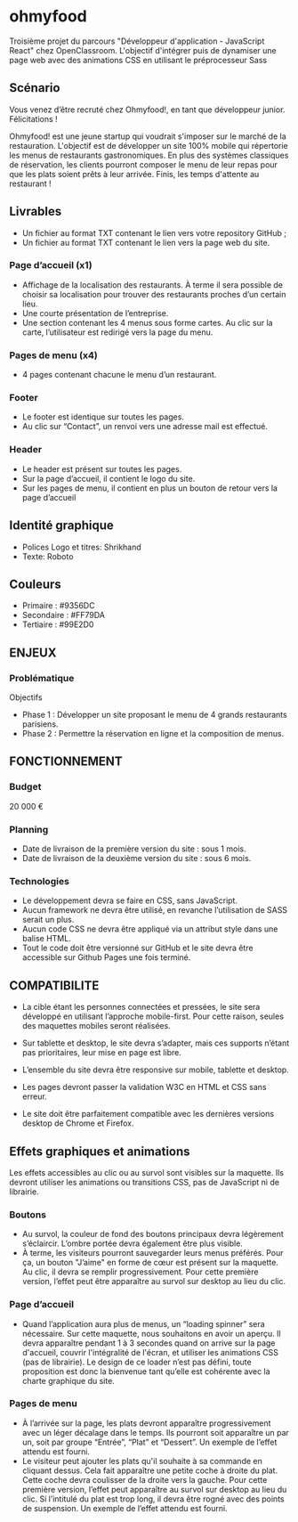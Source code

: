 # ohmyfood

Troisième projet du parcours "Développeur d'application - JavaScript React" chez OpenClassroom. L'objectif d'intégrer puis de dynamiser une page web avec des animations CSS en utilisant le préprocesseur Sass


## Scénario
Vous venez d’être recruté chez Ohmyfood!, en tant que développeur junior. Félicitations !

Ohmyfood! est une jeune startup qui voudrait s'imposer sur le marché de la restauration. L'objectif est de développer un site 100% mobile qui répertorie les menus de restaurants gastronomiques. En plus des systèmes classiques de réservation, les clients pourront composer le menu de leur repas pour que les plats soient prêts à leur arrivée. Finis, les temps d'attente au restaurant !


## Livrables
- Un fichier au format TXT contenant le lien vers votre repository GitHub ;
- Un fichier au format TXT contenant le lien vers la page web du site.

### Page d’accueil (x1) 
- Affichage de la localisation des restaurants. À terme il sera possible de choisir sa localisation pour trouver des restaurants proches d’un certain lieu. 
- Une courte présentation de l’entreprise. 
- Une section contenant les 4 menus sous forme cartes. Au clic sur la carte, l’utilisateur est redirigé vers la page du menu. 

### Pages de menu (x4) 
- 4 pages contenant chacune le menu d’un restaurant. 

### Footer 
- Le footer est identique sur toutes les pages. 
- Au clic sur “Contact”, un renvoi vers une adresse mail est effectué. 

### Header 
- Le header est présent sur toutes les pages. 
- Sur la page d’accueil, il contient le logo du site. 
- Sur les pages de menu, il contient en plus un bouton de retour vers la page d’accueil



## Identité graphique
- Polices Logo et titres: Shrikhand 
- Texte: Roboto 



## Couleurs 
- Primaire : #9356DC
- Secondaire : #FF79DA
- Tertiaire : #99E2D0



## ENJEUX 

### Problématique
Objectifs 
- Phase 1 : Développer un site proposant le menu de 4 grands restaurants parisiens. 
- Phase 2 : Permettre la réservation en ligne et la composition de menus.



## FONCTIONNEMENT 

### Budget
20 000 € 

### Planning 
- Date de livraison de la première version du site : sous 1 mois. 
- Date de livraison de la deuxième version du site : sous 6 mois. 

### Technologies 
- Le développement devra se faire en CSS, sans JavaScript. 
- Aucun framework ne devra être utilisé, en revanche l’utilisation de SASS serait un plus. 
- Aucun code CSS ne devra être appliqué via un attribut style dans une balise HTML. 
- Tout le code doit être versionné sur GitHub et le site devra être accessible sur Github Pages une fois terminé.



## COMPATIBILITE 
- La cible étant les personnes connectées et pressées, le site sera développé en utilisant l’approche mobile-first. Pour cette raison, seules des maquettes mobiles seront réalisées. 
- Sur tablette et desktop, le site devra s’adapter, mais ces supports n’étant pas prioritaires, leur mise en page est libre.

- L’ensemble du site devra être responsive sur mobile, tablette et desktop. 
- Les pages devront passer la validation W3C en HTML et CSS sans erreur. 
- Le site doit être parfaitement compatible avec les dernières versions desktop de Chrome et Firefox.



## Effets graphiques et animations 
Les effets accessibles au clic ou au survol sont visibles sur la maquette. Ils devront utiliser les animations ou transitions CSS, pas de JavaScript ni de librairie. 

### Boutons 
- Au survol, la couleur de fond des boutons principaux devra légèrement s’éclaircir. L’ombre portée devra également être plus visible. 
- À terme, les visiteurs pourront sauvegarder leurs menus préférés. Pour ça, un bouton "J’aime" en forme de cœur est présent sur la maquette. Au clic, il devra se remplir progressivement. Pour cette première version, l’effet peut être apparaître au survol sur desktop au lieu du clic. 

### Page d’accueil 
- Quand l’application aura plus de menus, un “loading spinner” sera nécessaire. Sur cette maquette, nous souhaitons en avoir un aperçu. Il devra apparaître pendant 1 à 3 secondes quand on arrive sur la page d'accueil, couvrir l'intégralité de l'écran, et utiliser les animations CSS (pas de librairie). Le design de ce loader n’est pas défini, toute proposition est donc la bienvenue tant qu’elle est cohérente avec la charte graphique du site. 

### Pages de menu 
- À l’arrivée sur la page, les plats devront apparaître progressivement avec un léger décalage dans le temps. Ils pourront soit apparaître un par un, soit par groupe “Entrée”, “Plat” et “Dessert”. Un exemple de l’effet attendu est fourni. 
- Le visiteur peut ajouter les plats qu'il souhaite à sa commande en cliquant dessus. Cela fait apparaître une petite coche à droite du plat. Cette coche devra coulisser de la droite vers la gauche. Pour cette première version, l’effet peut apparaître au survol sur desktop au lieu du clic. Si l’intitulé du plat est trop long, il devra être rogné avec des points de suspension. Un exemple de l’effet attendu est fourni.